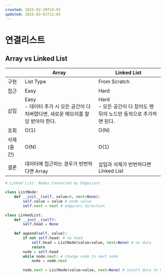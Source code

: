 ```yaml
---
created: 2025-02-28T14:55
updated: 2025-03-01T11:03
---
```

# 연결리스트
## Array vs Linked List

|        | Array                                                  | Linked List                                   |
| ------ | ------------------------------------------------------ | --------------------------------------------- |
| 구현     | List Type                                              | From Scratch                                  |
| 접근     | Easy                                                   | Hard                                          |
| 삽입     | Easy<br>- 데이터 추가 시 모든 공간이 다 차버렸다면, 새로운 메모리를 할당 받아야 한다. | Hard<br>- 모든 공간이 다 찼어도 맨 뒤의 노드만 동적으로 추가하면 된다. |
| 조회     | O(1)                                                   | O(N)                                          |
| 삭제(중간) | O(N)                                                   | O(1)                                          |
| 결론     | 데이터에 접근하는 경우가 빈번하다면 Array                              | 삽입과 삭제가 빈번하다면 Linked List                     |

```python
# Linked List: Nodes Connected by Edges/arc  
  
class ListNode:  
    def __init__(self, value=0, next=None):  
        self.value = value # node value  
        self.next = next # edge/arc direction  
  
class LinkedList:  
    def __init__(self):  
        self.head = None  
  
    def append(self, value):  
        if not self.head: # no head  
            self.head = ListNode(value=value, next=None) # no data  
            return  
        node = self.head  
        while node.next: # change node to next node  
            node = node.next  
  
        node.next = ListNode(value=value, next=None) # insert data to Node
```